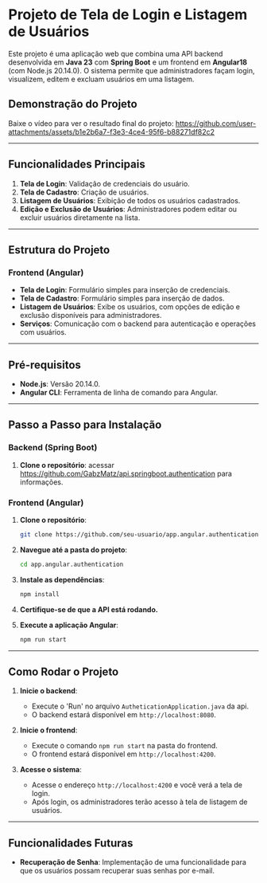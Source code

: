 # Projeto de Tela de Login e Listagem de Usuários

Este projeto é uma aplicação web que combina uma API backend desenvolvida em **Java 23** com **Spring Boot** e um frontend em **Angular18** (com Node.js 20.14.0). O sistema permite que administradores façam login, visualizem, editem e excluam usuários em uma listagem.

## Demonstração do Projeto

Baixe o vídeo para ver o resultado final do projeto:
https://github.com/user-attachments/assets/b1e2b6a7-f3e3-4ce4-95f6-b88271df82c2

---

## Funcionalidades Principais

1. **Tela de Login**: Validação de credenciais do usuário.
2. **Tela de Cadastro**: Criação de usuários.
3. **Listagem de Usuários**: Exibição de todos os usuários cadastrados.
4. **Edição e Exclusão de Usuários**: Administradores podem editar ou excluir usuários diretamente na lista.

---

## Estrutura do Projeto

### Frontend (Angular)

- **Tela de Login**: Formulário simples para inserção de credenciais.
- **Tela de Cadastro**: Formulário simples para inserção de dados.
- **Listagem de Usuários**: Exibe os usuários, com opções de edição e exclusão disponíveis para administradores.
- **Serviços**: Comunicação com o backend para autenticação e operações com usuários.

---

## Pré-requisitos

- **Node.js**: Versão 20.14.0.
- **Angular CLI**: Ferramenta de linha de comando para Angular.

---

## Passo a Passo para Instalação

### Backend (Spring Boot)

1. **Clone o repositório**: acessar https://github.com/GabzMatz/api.springboot.authentication para informações.

### Frontend (Angular)

1. **Clone o repositório**:
    ```bash
    git clone https://github.com/seu-usuario/app.angular.authentication.git
    ```
2. **Navegue até a pasta do projeto**:
    ```bash
    cd app.angular.authentication
    ```
3. **Instale as dependências**:
    ```bash
    npm install
    ```
4. **Certifique-se de que a API está rodando.**

5. **Execute a aplicação Angular**:
    ```bash
    npm run start
    ```

---

## Como Rodar o Projeto

1. **Inicie o backend**:
    - Execute o 'Run' no arquivo `AutheticationApplication.java` da api.
    - O backend estará disponível em `http://localhost:8080`.

2. **Inicie o frontend**:
    - Execute o comando `npm run start` na pasta do frontend.
    - O frontend estará disponível em `http://localhost:4200`.

3. **Acesse o sistema**:
    - Acesse o endereço `http://localhost:4200` e você verá a tela de login.
    - Após login, os administradores terão acesso à tela de listagem de usuários.

---

## Funcionalidades Futuras

- **Recuperação de Senha**: Implementação de uma funcionalidade para que os usuários possam recuperar suas senhas por e-mail.


